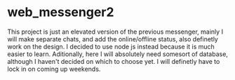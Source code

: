 # web_messenger2
This project is just an elevated version of the previous messenger, mainly I will make separate chats, and add the online/offline status, also definetly work on the design. I decided to use node js instead because it is much easier to learn. Aditionally, here I will absolutely need somesort of database, although I haven't decided on which to choose yet. I will definetly have to lock in on coming up weekends. 
